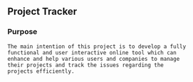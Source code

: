 ## Project Tracker

### Purpose

```
The main intention of this project is to develop a fully
functional and user interactive online tool which can
enhance and help various users and companies to manage
their projects and track the issues regarding the
projects efficiently.
```



